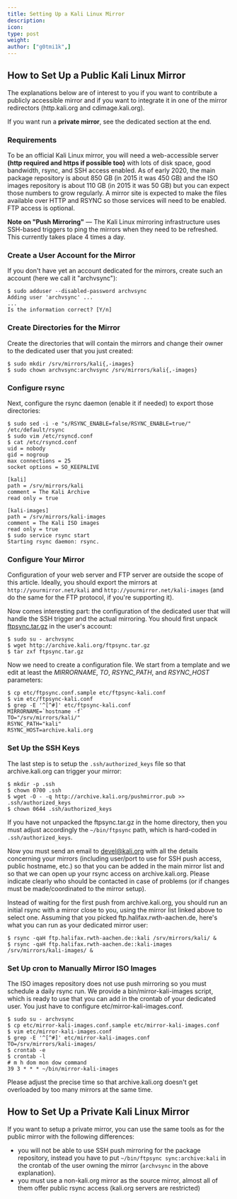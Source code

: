 ```yaml
---
title: Setting Up a Kali Linux Mirror
description:
icon:
type: post
weight:
author: ["g0tmi1k",]
---
```


## How to Set Up a Public Kali Linux Mirror

The explanations below are of interest to you if you want to contribute a publicly accessible mirror and if you want to integrate it in one of the mirror redirectors (http.kali.org and cdimage.kali.org).

If you want run a **private mirror**, see the dedicated section at the end.

### Requirements

To be an official Kali Linux mirror, you will need a web-accessible server **(http required and https if possible too)** with lots of disk space, good bandwidth, rsync, and SSH access enabled. As of early 2020, the main package repository is about 850 GB (in 2015 it was 450 GB) and the ISO images repository is about 110 GB (in 2015 it was 50 GB) but you can expect those numbers to grow regularly. A mirror site is expected to make the files available over HTTP and RSYNC so those services will need to be enabled. FTP access is optional.

**Note on "Push Mirroring"** — The Kali Linux mirroring infrastructure uses SSH-based triggers to ping the mirrors when they need to be refreshed. This currently takes place 4 times a day.

### Create a User Account for the Mirror

If you don't have yet an account dedicated for the mirrors, create such an account (here we call it "archvsync"):

```
$ sudo adduser --disabled-password archvsync
Adding user 'archvsync' ...
...
Is the information correct? [Y/n]
```

### Create Directories for the Mirror

Create the directories that will contain the mirrors and change their owner to the dedicated user that you just created:

```
$ sudo mkdir /srv/mirrors/kali{,-images}
$ sudo chown archvsync:archvsync /srv/mirrors/kali{,-images}
```

### Configure rsync

Next, configure the rsync daemon (enable it if needed) to export those directories:

```
$ sudo sed -i -e "s/RSYNC_ENABLE=false/RSYNC_ENABLE=true/" /etc/default/rsync
$ sudo vim /etc/rsyncd.conf
$ cat /etc/rsyncd.conf
uid = nobody
gid = nogroup
max connections = 25
socket options = SO_KEEPALIVE

[kali]
path = /srv/mirrors/kali
comment = The Kali Archive
read only = true

[kali-images]
path = /srv/mirrors/kali-images
comment = The Kali ISO images
read only = true
$ sudo service rsync start
Starting rsync daemon: rsync.
```

### Configure Your Mirror

Configuration of your web server and FTP server are outside the scope of this article. Ideally, you should export the mirrors at `http://yourmirror.net/kali` and `http://yourmirror.net/kali-images` (and do the same for the FTP protocol, if you're supporting it).

Now comes interesting part: the configuration of the dedicated user that will handle the SSH trigger and the actual mirroring. You should first unpack [ftpsync.tar.gz](http://archive.kali.org/ftpsync.tar.gz) in the user's account:

```
$ sudo su - archvsync
$ wget http://archive.kali.org/ftpsync.tar.gz
$ tar zxf ftpsync.tar.gz
```

Now we need to create a configuration file. We start from a template and we edit at least the _MIRRORNAME_, _TO_, _RSYNC_PATH_, and _RSYNC_HOST_ parameters:

```
$ cp etc/ftpsync.conf.sample etc/ftpsync-kali.conf
$ vim etc/ftpsync-kali.conf
$ grep -E '^[^#]' etc/ftpsync-kali.conf
MIRRORNAME=`hostname -f`
TO="/srv/mirrors/kali/"
RSYNC_PATH="kali"
RSYNC_HOST=archive.kali.org
```

### Set Up the SSH Keys

The last step is to setup the `.ssh/authorized_keys` file so that archive.kali.org can trigger your mirror:

```
$ mkdir -p .ssh
$ chown 0700 .ssh
$ wget -O - -q http://archive.kali.org/pushmirror.pub >> .ssh/authorized_keys
$ chown 0644 .ssh/authorized_keys
```

If you have not unpacked the ftpsync.tar.gz in the home directory, then you must adjust accordingly the `~/bin/ftpsync` path, which is hard-coded in `.ssh/authorized_keys`.

Now you must send an email to [devel@kali.org](mailto:devel@kali.org) with all the details concerning your mirrors (including user/port to use for SSH push access, public hostname, etc.) so that you can be added in the main mirror list and so that we can open up your rsync access on archive.kali.org. Please indicate clearly who should be contacted in case of problems (or if changes must be made/coordinated to the mirror setup).

Instead of waiting for the first push from archive.kali.org, you should run an initial rsync with a mirror close to you, using the mirror list linked above to select one. Assuming that you picked ftp.halifax.rwth-aachen.de, here's what you can run as your dedicated mirror user:

```
$ rsync -qaH ftp.halifax.rwth-aachen.de::kali /srv/mirrors/kali/ &
$ rsync -qaH ftp.halifax.rwth-aachen.de::kali-images /srv/mirrors/kali-images/ &
```

### Set Up cron to Manually Mirror ISO Images

The ISO images repository does not use push mirroring so you must schedule a daily rsync run. We provide a bin/mirror-kali-images script, which is ready to use that you can add in the crontab of your dedicated user. You just have to configure etc/mirror-kali-images.conf.

```
$ sudo su - archvsync
$ cp etc/mirror-kali-images.conf.sample etc/mirror-kali-images.conf
$ vim etc/mirror-kali-images.conf
$ grep -E '^[^#]' etc/mirror-kali-images.conf
TO=/srv/mirrors/kali-images/
$ crontab -e
$ crontab -l
# m h dom mon dow command
39 3 * * * ~/bin/mirror-kali-images
```

Please adjust the precise time so that archive.kali.org doesn't get overloaded by too many mirrors at the same time.

## How to Set Up a Private Kali Linux Mirror

If you want to setup a private mirror, you can use the same tools as for
the public mirror with the following differences:

- you will not be able to use SSH push mirroring for the package repository, instead you have to put `~/bin/ftpsync sync:archive:kali` in the crontab of the user owning the mirror (`archvsync` in the above explanation).
- you must use a non-kali.org mirror as the source mirror, almost all of them offer public rsync access (kali.org servers are restricted)
